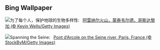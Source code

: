 ## Bing Wallpaper
![](https://www.bing.com/th?id=OHR.BiodiverseCostaRica_ZH-CN5524154131_UHD.jpg&w=1000)为了每个人，保护地球的生物多样性:&nbsp;&ensp;[阿雷纳尔火山，蒙泰韦尔德，哥斯达黎加 (© Kevin Wells/Getty Images)](https://www.bing.com/th?id=OHR.BiodiverseCostaRica_ZH-CN5524154131_UHD.jpg)
<br><br/>
![](https://www.bing.com/th?id=OHR.PontdArcole_EN-US2477179777_UHD.jpg&w=1000)Spanning the Seine:&nbsp;&ensp;[Pont d’Arcole on the Seine river, Paris, France (© StockByM/Getty Images)](https://www.bing.com/th?id=OHR.PontdArcole_EN-US2477179777_UHD.jpg)
<br><br/>
